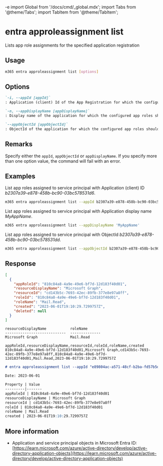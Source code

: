 -e <!-- DISCLAIMER: All secrets, passwords, and sensitive values in this document are examples only and not real credentials. -->
import Global from '/docs/cmd/_global.mdx';
import Tabs from '@theme/Tabs';
import TabItem from '@theme/TabItem';

# entra approleassignment list

Lists app role assignments for the specified application registration

## Usage

```sh
m365 entra approleassignment list [options]
```

## Options

```md definition-list
`-i, --appId [appId]`
: Application (client) Id of the App Registration for which the configured app roles should be retrieved

`-n, --appDisplayName [appDisplayName]`
: Display name of the application for which the configured app roles should be retrieved

`--appObjectId [appObjectId]`
: ObjectId of the application for which the configured app roles should be retrieved
```

<Global />

## Remarks

Specify either the `appId`, `appObjectId` or `appDisplayName`. If you specify more than one option value, the command will fail with an error.

## Examples

List app roles assigned to service principal with Application (client) ID _b2307a39-e878-458b-bc90-03bc578531d6_.

```sh
m365 entra approleassignment list --appId b2307a39-e878-458b-bc90-03bc578531d6
```

List app roles assigned to service principal with Application display name _MyAppName_.

```sh
m365 entra approleassignment list --appDisplayName 'MyAppName'
```

List app roles assigned to service principal with ObjectId _b2307a39-e878-458b-bc90-03bc578531dd_.

```sh
m365 entra approleassignment list --appObjectId b2307a39-e878-458b-bc90-03bc578531dd
```

## Response

<Tabs>
  <TabItem value="JSON">

  ```json
  [
    {
      "appRoleId": "810c84a8-4a9e-49e6-bf7d-12d183f40d01",
      "resourceDisplayName": "Microsoft Graph",
      "resourceId": "cd143b5c-7693-42ec-89fb-377e8e97a8ff",
      "roleId": "810c84a8-4a9e-49e6-bf7d-12d183f40d01",
      "roleName": "Mail.Read",
      "created": "2023-06-01T19:10:29.7299757Z",
      "deleted": null
    }
  ]
  ```

  </TabItem>
  <TabItem value="Text">

  ```text
  resourceDisplayName           roleName
  ----------------------------  --------------
  Microsoft Graph               Mail.Read
  ```

  </TabItem>
  <TabItem value="CSV">

  ```csv
  appRoleId,resourceDisplayName,resourceId,roleId,roleName,created
  810c84a8-4a9e-49e6-bf7d-12d183f40d01,Microsoft Graph,cd143b5c-7693-42ec-89fb-377e8e97a8ff,810c84a8-4a9e-49e6-bf7d-12d183f40d01,Mail.Read,2023-06-01T19:10:29.7299757Z
  ```

  </TabItem>
  <TabItem value="Markdown">

  ```md
  # entra approleassignment list --appId "e89804ac-a571-48cf-b2ba-fd57b5d49993"

  Date: 2023-06-01

  Property | Value
  ---------|-------
  appRoleId | 810c84a8-4a9e-49e6-bf7d-12d183f40d01
  resourceDisplayName | Microsoft Graph
  resourceId | cd143b5c-7693-42ec-89fb-377e8e97a8ff
  roleId | 810c84a8-4a9e-49e6-bf7d-12d183f40d01
  roleName | Mail.Read
  created | 2023-06-01T19:10:29.7299757Z
  ```

  </TabItem>
</Tabs>

## More information

- Application and service principal objects in Microsoft Entra ID: [https://learn.microsoft.com/azure/active-directory/develop/active-directory-application-objects](https://learn.microsoft.com/azure/active-directory/develop/active-directory-application-objects)
